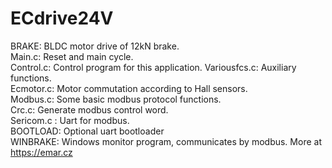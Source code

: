# ECdrive24V  

BRAKE: BLDC motor drive of 12kN brake.    
  Main.c: Reset and main cycle.    
  Control.c: Control program for this application. 
  Variousfcs.c: Auxiliary functions.  
  Ecmotor.c: Motor commutation according to Hall sensors.  
  Modbus.c: Some basic modbus protocol functions.  
  Crc.c: Generate modbus control word.  
  Sericom.c : Uart for modbus.    
BOOTLOAD: Optional uart bootloader  
WINBRAKE: Windows monitor program, communicates by modbus.
More at https://emar.cz
